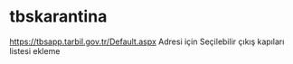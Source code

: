 # tbskarantina
https://tbsapp.tarbil.gov.tr/Default.aspx Adresi için Seçilebilir çıkış kapıları listesi ekleme
